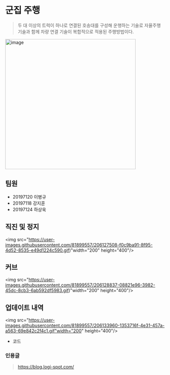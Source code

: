 # 군집 주행

> 두 대 이상의 트럭이 하나로 연결된 호송대를 구성해 운행하는 기술로 자율주행 기술과 함께 차량 연결 기술이 복합적으로 적용된 주행방법이다.

<img width="412" alt="image" src="https://user-images.githubusercontent.com/81899557/206132150-4a65a7af-7954-41e3-a8b8-54bf36956281.png">

## 팀원

- 20197120 이병규
- 20197118 강지훈
- 20197124 하상욱

## 직진 및 정지

<img src="https://user-images.githubusercontent.com/81899557/206127508-f0c9ba91-8f95-4d52-8535-e49d1224c590.gif)"width="200" height="400"/>

## 커브

<img src="https://user-images.githubusercontent.com/81899557/206128837-08821e96-3982-45dc-8cb3-6ab592df5983.gif)"width="200" height="400"/>

## 업데이트 내역

<img src="https://user-images.githubusercontent.com/81899557/206133960-1353716f-4e31-457a-a563-69e842c2f4c1.gif"width="200" height="400"/>

- 코드

### 인용글

> https://blog.logi-spot.com/
